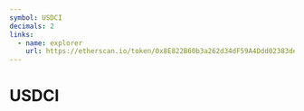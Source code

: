 ```yaml
---
symbol: USDCI
decimals: 2
links:
  - name: explorer
    url: https://etherscan.io/token/0x8E822B60b3a262d34dF59A4Ddd02383deF599B94
---
```


# USDCI
